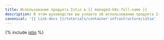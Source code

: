 ```yaml
---
title: Использование продукта Istio в {{ managed-k8s-full-name }}
description: В этом руководстве вы узнаете об использовании продукта Istio в {{ managed-k8s-name }}.
canonical: '{{ link-docs }}/tutorials/container-infrastructure/istio'
---
```


{% include [istio](../../_tutorials/k8s/istio.md) %}